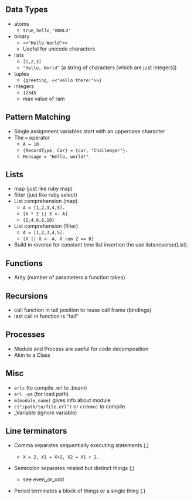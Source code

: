 ## Data Types
* atoms
  * `true`, `hello`, `'WORLD'`
* binary
  * `<<"Hello World">>`
  * Useful for unicode characters
* lists
  * `[1,2,3]`
  * `"Hello, World"` (a string of characters [which are just integers])
* tuples
  * `{greeting, <<"Hello there!">>}`
* integers
  * `12345`
  * max value of ram

## Pattern Matching
* Single assignment variables start with an uppercase character
* The `=` operator
  * `A = 10.`
  * `{RecordType, Car} = {car, "Challenger"}.`
  * `Message = "Hello, world!".`
  
## Lists
  * map (just like ruby map)
  * filter (just like ruby select)
  * List comprehension (map)
    * `A = [1,2,3,4,5].`
    * `[X * 2 || X <- A].`
    * `[2,4,6,8,10]`
  * List comprehension (filter)
    * `A = [1,2,3,4,5].`
    * `[X || X <- A, X rem 2 == 0]`
  * Build in reverse for constant time list insertion the use lists:reverse(List).
    
## Functions
  * Arity (number of parameters a function takes)

## Recursions
  * call function in tail position to reuse call frame (bindings)
  * last call in function is "tail"
  
## Processes
  * Module and Process are useful for code decomposition
  * Akin to a Class

## Misc
  * `erlc` (to compile .erl to .beam)
  * `erl -pa` (for load path)
  * `m(module_name)` gives info about module
  * `c("/path/to/file.erl")` or `c(demo)` to compile
  * _Variable (ignore variable)
  
## Line terminators
  * Comma separates sequentially executing statements (,)
    * `X = 2, X1 = X+2, X2 = X1 + 2.`
  
  * Semicolon separates related but distinct things (;)
    * see even_or_odd
  * Period terminates a block of things or a single thing (.)
